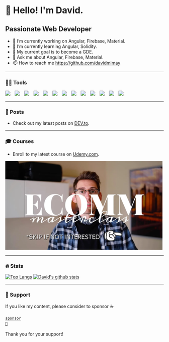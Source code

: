 # 👋  Hello! I'm David.

## Passionate Web Developer

- 🔭 I’m currently working on Angular, Firebase, Material.
- 🌱 I’m currently learning Angular, Solidity.
- 🏁 My current goal is to become a GDE.
- 💬 Ask me about Angular, Firebase, Material.
- 📫 How to reach me https://github.com/davidmimay

---

### 👨‍💻 Tools

[<img align="left" width="30px" src="https://img.icons8.com/color/48/000000/google-cloud.png">](https://cloud.google.com/)
[<img align="left" width="30px" src="https://img.icons8.com/color/48/000000/firebase.png">](https://firebase.google.com/)
[<img align="left" width="30px" src="https://img.icons8.com/color/48/000000/angularjs.png">](https://www.angular.io/)
[<img align="left" width="30px" src="https://img.icons8.com/color/48/000000/material-ui.png">](https://material.angular.io/)


[<img align="left" width="30px" src="https://img.icons8.com/color/240/000000/nodejs.png">](https://nodejs.org/en/)
[<img align="left" width="30px" src="https://img.icons8.com/color/240/000000/html-5.png">](https://developer.mozilla.org/en-US/docs/Web/HTML)
[<img align="left" width="30px" src="https://img.icons8.com/color/240/000000/sass.png">](https://sass-lang.com/)
[<img align="left" width="30px" src="https://img.icons8.com/color/240/000000/typescript.png">](https://www.typescriptlang.org/)

[<img align="left" width="30px" src="https://img.icons8.com/officel/160/000000/mac-logo.png">](https://developer.apple.com/macos/)
[<img align="left" width="30px" src="https://img.icons8.com/fluent/240/000000/visual-studio-code-2019.png">](https://code.visualstudio.com/)
[<img align="left" width="30px" src="https://img.icons8.com/clr-gls/50/000000/github.png">](https://github.com/)


[<img align="left" width="30px" src="https://img.icons8.com/color/48/000000/ethereum.png">](https://docs.soliditylang.org/)
[<img width="26px" src="https://img.icons8.com/external-vitaliy-gorbachev-flat-vitaly-gorbachev/58/000000/external-ethereum-cryptocurrency-vitaliy-gorbachev-flat-vitaly-gorbachev.png">](https://remix.ethereum.org/)

---

### 📝 Posts

- Check out my latest posts on [DEV.to](https://dev.to/davidmimay).

---

### 🎓 Courses

- Enroll to my latest course on [Udemy.com](https://www.udemy.com/course/share-your-passion-with-woocommerce/?referralCode=13509514130A01EFEE47).
<img width="500px" src="https://github.com/davidmimay/davidmimay/blob/main/src/assets/woocommerce-course.png">

---

### 🔥 Stats

[![Top Langs](https://github-readme-stats.vercel.app/api/top-langs/?username=davidmimay)](https://github.com/davidmimay/github-readme-stats)
[![David's github stats](https://github-readme-stats.vercel.app/api?username=davidmimay&theme=vue&show_icons=true&include_all_commits=true)](https://github.com/davidmimay/github-readme-stats)

---

### 💖 Support

If you like my content, please consider to sponsor ☕️

[<code>sponsor 💟</code>](https://github.com/sponsors/davidmimay)
<br />
<br />
Thank you for your support! 
